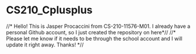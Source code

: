 # CS210_Cplusplus
//* Hello! This is Jasper Procaccini from CS-210-11576-M01. I already have a personal Github account, so I just created the repository on here*//
//* Please let me know if it needs to be through the school account and I will update it right away. Thanks! *//
